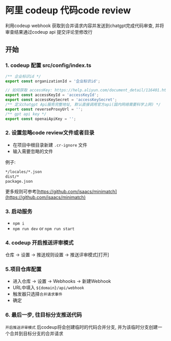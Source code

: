 # 阿里 codeup 代码code review
利用codeup webhook 获取到合并请求内容并发送到chatgpt完成代码审查, 并将审查结果通过codeup api 提交评论至修改行

## 开始
### 1. codeup 配置 src/config/index.ts
``` ts
/** 企业标识id */
export const organizationId = '企业标识id';

// 如何获取 accessKey: https://help.aliyun.com/document_detail/116401.htm?spm=a2c4g.11186623.0.0.1e88445cGkszzk
export const accessKeyId = 'accessKeyId';
export const accessKeySecret = 'accessKeySecret';
/** 定义chatgpt Api服务完整地址, 默认直接调用官方api(国内网络需要科学上网) */
export const reverseProxyUrl = '';
/** gpt api key */
export const openaiApiKey = '';
```

### 2. 设置忽略code review文件或者目录
- 在项目中根目录新建 `.cr-ignore` 文件
- 输入需要忽略的文件

例子:
```txt
*/locales/*.json
dist/*
package.json
```
更多规则可参考[https://github.com/isaacs/minimatch](https://github.com/isaacs/minimatch)

### 3. 启动服务
- `npm i`
- `npm run dev` or `npm run start`

### 4. codeup 开启推送评审模式

仓库 -> 设置 -> 推送规则设置 -> 推送评审模式[打开]

### 5.项目仓库配置
- 进入仓库 -> 设置 -> Webhooks -> 新建Webhook
- URL中填入 `${domain}/api/webhook`
- 触发器只选择`合并请求事件`
- 确定

### 6. 最后一步, 往目标分支推送代码
`开启推送评审模式` 后codeup将会创建临时的代码合并分支, 并为该临时分支创建一个合并到目标分支的合并请求
